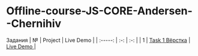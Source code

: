 # Offline-course-JS-CORE-Andersen--Chernihiv
Задания
| № | Project  | Live Demo  |
| :-----: | :-: | :-: |
| 1 | [Task 1 Вёрстка](https://github.com/BogdanZots/JS-CORE-Task-1-) |  [Live Demo ](https://bogdanzots.github.io/JS-CORE-Task-1-/) |
